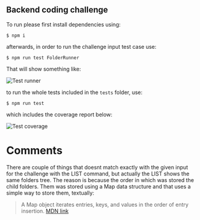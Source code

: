 ## Backend coding challenge

To run please first install dependencies using:

```
$ npm i
```

afterwards, in order to run the challenge input test case use:

```
$ npm run test FolderRunner
```

That will show something like:

![Test runner]('img/ChallengeTest.png')

to run the whole tests included in the `tests` folder, use:

```
$ npm run test
```

which includes the coverage report below:

![Test coverage]('img/Coverage.png')

# Comments
There are couple of things that doesnt match exactly with the given input for the challenge with the LIST command, but actually the LIST shows the same folders tree. 
The reason is because the order in which was stored the child folders. Them was stored using a Map data structure and that uses a simple way to store them, textually: 
> A Map object iterates entries, keys, and values in the order of entry insertion. [MDN link](https://developer.mozilla.org/en-US/docs/Web/JavaScript/Reference/Global_Objects/Map#objects_vs._maps)
